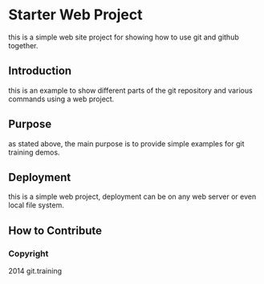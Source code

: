 # Starter Web Project

this is a simple web site project for showing how to use git and github together.

## Introduction

this is an example to show different parts of the git repository and various commands using a web project.

## Purpose

as stated above, the main purpose is to provide simple examples for git training demos.

## Deployment

this is a simple web project, deployment can be on any web server or even local file system.

## How to Contribute

### Copyright
2014 git.training